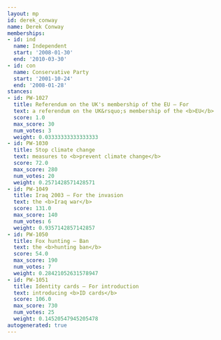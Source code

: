 ```yaml
---
layout: mp
id: derek_conway
name: Derek Conway
memberships:
- id: ind
  name: Independent
  start: '2008-01-30'
  end: '2010-03-30'
- id: con
  name: Conservative Party
  start: '2001-10-24'
  end: '2008-01-28'
stances:
- id: PW-1027
  title: Referendum on the UK's membership of the EU — For
  text: a referendum on the UK&rsquo;s membership of the <b>EU</b>
  score: 1.0
  max_score: 30
  num_votes: 3
  weight: 0.03333333333333333
- id: PW-1030
  title: Stop climate change
  text: measures to <b>prevent climate change</b>
  score: 72.0
  max_score: 280
  num_votes: 20
  weight: 0.2571428571428571
- id: PW-1049
  title: Iraq 2003 — For the invasion
  text: the <b>Iraq war</b>
  score: 131.0
  max_score: 140
  num_votes: 6
  weight: 0.9357142857142857
- id: PW-1050
  title: Fox hunting — Ban
  text: the <b>hunting ban</b>
  score: 54.0
  max_score: 190
  num_votes: 7
  weight: 0.28421052631578947
- id: PW-1051
  title: Identity cards — For introduction
  text: introducing <b>ID cards</b>
  score: 106.0
  max_score: 730
  num_votes: 25
  weight: 0.14520547945205478
autogenerated: true
---
```

